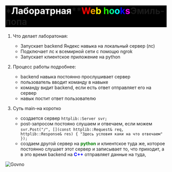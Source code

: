 # <div style="background-color: black;">*<strong style="color: white">Лаборатрная</strong>**<strong style="color: #FF0400">W</strong><strong style="color: #FF9D00">e</strong><strong style="color: #FFFF00">b</strong> <strong style="color: #22FF00">h</strong><strong style="color: #00FF8C">o</strong><strong style="color: #00FFFF">o</strong><strong style="color: #0004FF">k</strong><strong style="color: #FF00F2">s</strong>Эмиль-попа</div>

1. Что делает лаборатоная:
   - Запускает backend Яндекс навыка на локальный сервер (лс) 
   - Подключает лс к всемирной сети с помощю ngrok
   - Запускает клиентское приложение на python

2. Процесс работы подробнее:
   - backend навыка постоянно прослушивает сервер
   - пользователь вводит команду в навыке
   - команду видит backend, если есть ответ отправляет его на сервер
   - навык постит ответ пользователю
3. Суть main-на коротко 
   - создается сервер 
  ```httplib::Server svr;```
   - post-запросом постояно слушаем и отвечаем, если можем 
  ```svr.Post("/", [](const httplib::Request& req, httplib::Response& res) { "Здесь условия каки на что отвечаем" });```
   - создаем другой сервер на <strong style="color: green">python</strong> и 
  клиентское туда же, которое постоянно слушает этот сервер и записывает то, 
  что приходит, а в это время backend на <strong style="color: blue">C++</strong> отправляет данные на туда, 

![Govno](https://media.giphy.com/media/v1.Y2lkPTc5MGI3NjExODk0ZDZhZWVtMWczOTAzaHpqYm11ZWplcHVrdTc2Nmk0M25lOGxvZCZlcD12MV9naWZzX3NlYXJjaCZjdD1n/3o7bug2wkdhpf7kbFS/giphy.gif)